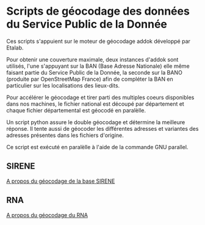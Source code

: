 # Scripts de géocodage des données du Service Public de la Donnée

Ces scripts s'appuient sur le moteur de géocodage addok développé par Etalab.

Pour obtenir une couverture maximale, deux instances d'addok sont utilisés, l'une s'appuyant sur la BAN (Base Adresse Nationale) elle même faisant partie du Service Public de la Donnée, la seconde sur la BANO (produite par OpenStreetMap France) afin de compléter la BAN en particulier sur les localisations des lieux-dits.

Pour accélérer le géocodage et tirer parti des multiples coeurs disponibles dans nos machines, le fichier national est découpé par département et chaque fichier départemental est géocodé en paralèlle.

Un script python assure le double géocodage et détermine la meilleure réponse. Il tente aussi de géocoder les différentes adresses et variantes des adresses présentes dans les fichiers d'origine.

Ce script est exécuté en paralèlle à l'aide de la commande GNU parallel.

## SIRENE

[A propos du géocodage de la base SIRENE](insee-sirene/README.md)

## RNA

[A propos du géocodage du RNA](rna/README.md)
